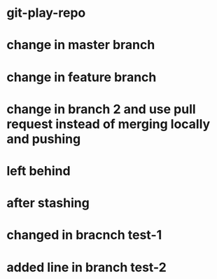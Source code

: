 # git-play-repo

# change in master branch
# change in feature branch
# change in branch 2 and use pull request instead of merging locally and pushing
# left behind
# after stashing
# changed in bracnch test-1
# added line in branch test-2
